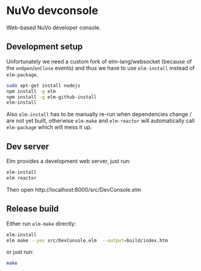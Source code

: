 NuVo devconsole
===============

Web-based NuVo developer console.

## Development setup

Unfortunately we need a custom fork of elm-lang/websocket (because of the
`onOpen`/`onClose` events) and thus we have to use `elm-install` instead of
`elm-package`.

```sh
sudo apt-get install nodejs
npm install -g elm
npm install -g elm-github-install
elm-install
```

Also `elm-install` has to be manually re-run when dependencies change / are
not yet built, otherwise `elm-make` and `elm-reactor` will automatically
call `elm-package` which will mess it up.

## Dev server

Elm provides a development web server, just run:

```sh
elm-install
elm reactor
```

Then open http://localhost:8000/src/DevConsole.elm

## Release build

Either run `elm-make` directly:

```sh
elm-install
elm make --yes src/DevConsole.elm  --output=build/index.htm
```

or just run:

```sh
make
```

